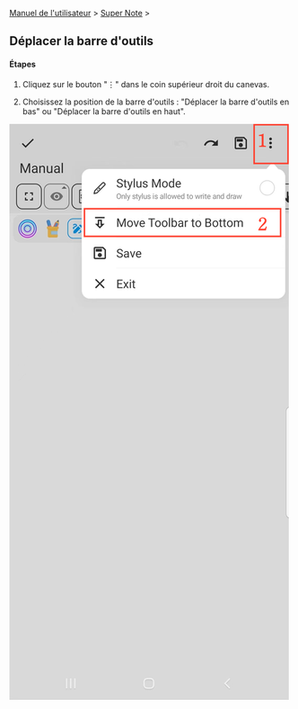 [Manuel de l'utilisateur](/dragonnest/drawnote/manual/fr) > [Super Note](/dragonnest/drawnote/manual/fr/super_note) >

Déplacer la barre d'outils
---
#### Étapes

1. Cliquez sur le bouton "⋮" dans le coin supérieur droit du canevas.

2. Choisissez la position de la barre d'outils : "Déplacer la barre d'outils en bas" ou "Déplacer la barre d'outils en haut".

![](imgs/move_toolbar1.png)